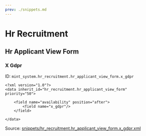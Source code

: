 ```yaml
---
prev: ./snippets.md
---
```

# Hr Recruitment
## Hr Applicant View Form  
### X Gdpr  
ID: `mint_system.hr_recruitment.hr_applicant_view_form.x_gdpr`  
```console
<?xml version="1.0"?>
<data inherit_id="hr_recruitment.hr_applicant_view_form" priority="50">

    <field name="availability" position="after">
        <field name="x_gdpr"/>
    </field>

</data>
```
Source: [snippets/hr_recruitment.hr_applicant_view_form.x_gdpr.xml](https://github.com/Mint-System/Odoo-Development/tree/14.0/snippets/hr_recruitment.hr_applicant_view_form.x_gdpr.xml)

